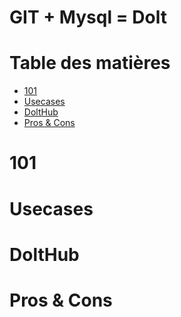 # GIT + Mysql = Dolt


Table des matières
==================

* [101](#101)
* [Usecases](#Usecases)
* [DoltHub](#DoltHub)
* [Pros & Cons](#Pros-&-Cons)

101
===

Usecases
========

DoltHub
=======

Pros & Cons
===========



